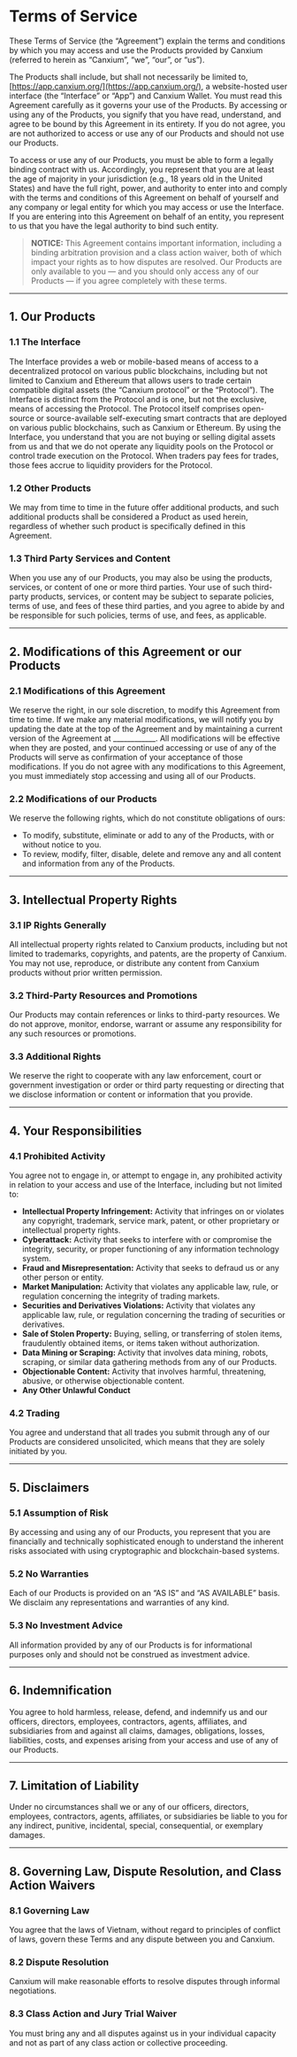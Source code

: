 # Terms of Service

These Terms of Service (the “Agreement”) explain the terms and conditions by which you may access and use the Products provided by Canxium (referred to herein as “Canxium”, “we”, “our”, or “us”).

The Products shall include, but shall not necessarily be limited to, [https://app.canxium.org/](https://app.canxium.org/), a website-hosted user interface (the “Interface” or “App”) and Canxium Wallet. You must read this Agreement carefully as it governs your use of the Products. By accessing or using any of the Products, you signify that you have read, understand, and agree to be bound by this Agreement in its entirety. If you do not agree, you are not authorized to access or use any of our Products and should not use our Products.

To access or use any of our Products, you must be able to form a legally binding contract with us. Accordingly, you represent that you are at least the age of majority in your jurisdiction (e.g., 18 years old in the United States) and have the full right, power, and authority to enter into and comply with the terms and conditions of this Agreement on behalf of yourself and any company or legal entity for which you may access or use the Interface. If you are entering into this Agreement on behalf of an entity, you represent to us that you have the legal authority to bind such entity.

> **NOTICE:** This Agreement contains important information, including a binding arbitration provision and a class action waiver, both of which impact your rights as to how disputes are resolved. Our Products are only available to you — and you should only access any of our Products — if you agree completely with these terms.

---

## 1. Our Products

### 1.1 The Interface

The Interface provides a web or mobile-based means of access to a decentralized protocol on various public blockchains, including but not limited to Canxium and Ethereum that allows users to trade certain compatible digital assets (the “Canxium protocol” or the “Protocol”). The Interface is distinct from the Protocol and is one, but not the exclusive, means of accessing the Protocol. The Protocol itself comprises open-source or source-available self-executing smart contracts that are deployed on various public blockchains, such as Canxium or Ethereum. By using the Interface, you understand that you are not buying or selling digital assets from us and that we do not operate any liquidity pools on the Protocol or control trade execution on the Protocol. When traders pay fees for trades, those fees accrue to liquidity providers for the Protocol.

### 1.2 Other Products

We may from time to time in the future offer additional products, and such additional products shall be considered a Product as used herein, regardless of whether such product is specifically defined in this Agreement.

### 1.3 Third Party Services and Content

When you use any of our Products, you may also be using the products, services, or content of one or more third parties. Your use of such third-party products, services, or content may be subject to separate policies, terms of use, and fees of these third parties, and you agree to abide by and be responsible for such policies, terms of use, and fees, as applicable.

---

## 2. Modifications of this Agreement or our Products

### 2.1 Modifications of this Agreement

We reserve the right, in our sole discretion, to modify this Agreement from time to time. If we make any material modifications, we will notify you by updating the date at the top of the Agreement and by maintaining a current version of the Agreement at ____________. All modifications will be effective when they are posted, and your continued accessing or use of any of the Products will serve as confirmation of your acceptance of those modifications. If you do not agree with any modifications to this Agreement, you must immediately stop accessing and using all of our Products.

### 2.2 Modifications of our Products

We reserve the following rights, which do not constitute obligations of ours:
- To modify, substitute, eliminate or add to any of the Products, with or without notice to you.
- To review, modify, filter, disable, delete and remove any and all content and information from any of the Products.

---

## 3. Intellectual Property Rights

### 3.1 IP Rights Generally

All intellectual property rights related to Canxium products, including but not limited to trademarks, copyrights, and patents, are the property of Canxium. You may not use, reproduce, or distribute any content from Canxium products without prior written permission.

### 3.2 Third-Party Resources and Promotions

Our Products may contain references or links to third-party resources. We do not approve, monitor, endorse, warrant or assume any responsibility for any such resources or promotions.

### 3.3 Additional Rights

We reserve the right to cooperate with any law enforcement, court or government investigation or order or third party requesting or directing that we disclose information or content or information that you provide.

---

## 4. Your Responsibilities

### 4.1 Prohibited Activity

You agree not to engage in, or attempt to engage in, any prohibited activity in relation to your access and use of the Interface, including but not limited to:
- **Intellectual Property Infringement:** Activity that infringes on or violates any copyright, trademark, service mark, patent, or other proprietary or intellectual property rights.
- **Cyberattack:** Activity that seeks to interfere with or compromise the integrity, security, or proper functioning of any information technology system.
- **Fraud and Misrepresentation:** Activity that seeks to defraud us or any other person or entity.
- **Market Manipulation:** Activity that violates any applicable law, rule, or regulation concerning the integrity of trading markets.
- **Securities and Derivatives Violations:** Activity that violates any applicable law, rule, or regulation concerning the trading of securities or derivatives.
- **Sale of Stolen Property:** Buying, selling, or transferring of stolen items, fraudulently obtained items, or items taken without authorization.
- **Data Mining or Scraping:** Activity that involves data mining, robots, scraping, or similar data gathering methods from any of our Products.
- **Objectionable Content:** Activity that involves harmful, threatening, abusive, or otherwise objectionable content.
- **Any Other Unlawful Conduct**

### 4.2 Trading

You agree and understand that all trades you submit through any of our Products are considered unsolicited, which means that they are solely initiated by you.

---

## 5. Disclaimers

### 5.1 Assumption of Risk

By accessing and using any of our Products, you represent that you are financially and technically sophisticated enough to understand the inherent risks associated with using cryptographic and blockchain-based systems.

### 5.2 No Warranties

Each of our Products is provided on an “AS IS” and “AS AVAILABLE” basis. We disclaim any representations and warranties of any kind.

### 5.3 No Investment Advice

All information provided by any of our Products is for informational purposes only and should not be construed as investment advice.

---

## 6. Indemnification

You agree to hold harmless, release, defend, and indemnify us and our officers, directors, employees, contractors, agents, affiliates, and subsidiaries from and against all claims, damages, obligations, losses, liabilities, costs, and expenses arising from your access and use of any of our Products.

---

## 7. Limitation of Liability

Under no circumstances shall we or any of our officers, directors, employees, contractors, agents, affiliates, or subsidiaries be liable to you for any indirect, punitive, incidental, special, consequential, or exemplary damages.

---

## 8. Governing Law, Dispute Resolution, and Class Action Waivers

### 8.1 Governing Law

You agree that the laws of Vietnam, without regard to principles of conflict of laws, govern these Terms and any dispute between you and Canxium.

### 8.2 Dispute Resolution

Canxium will make reasonable efforts to resolve disputes through informal negotiations.

### 8.3 Class Action and Jury Trial Waiver

You must bring any and all disputes against us in your individual capacity and not as part of any class action or collective proceeding.
